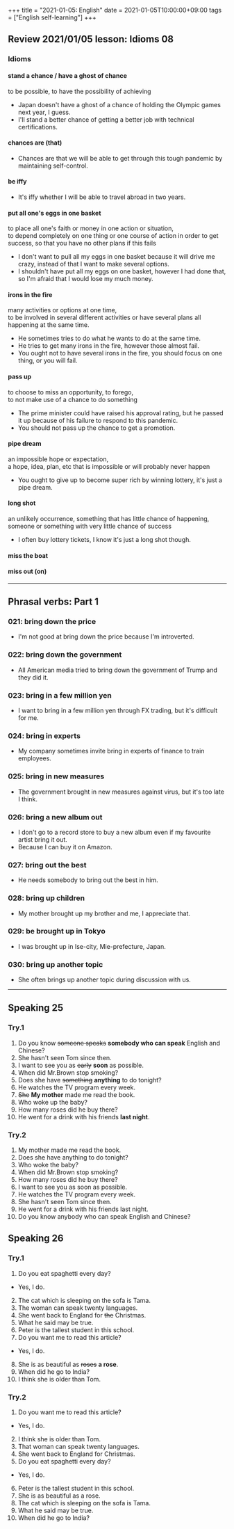 +++
title =  "2021-01-05: English"
date = 2021-01-05T10:00:00+09:00
tags = ["English self-learning"]
+++

## Review 2021/01/05 lesson: Idioms 08

### Idioms

#### stand a chance / have a ghost of chance
to be possible, to have the possibility of achieving

- Japan doesn't have a ghost of a chance of holding the Olympic games next year, I guess.
- I'll stand a better chance of getting a better job with technical certifications.

#### chances are (that)

- Chances are that we will be able to get through this tough pandemic by maintaining self-control.

#### be iffy

- It's iffy whether I will be able to travel abroad in two years.

#### put all one's eggs in one basket
to place all one's faith or money in one action or situation,  
to depend completely on one thing or one course of action in order to get success, so that you have no other plans if this fails

- I don't want to pull all my eggs in one basket because it will drive me crazy, instead of that I want to make several options.
- I shouldn't have put all my eggs on one basket, however I had done that, so I'm afraid that I would lose my much money.

#### irons in the fire
many activities or options at one time,  
to be involved in several different activities or have several plans all happening at the same time.

- He sometimes tries to do what he wants to do at the same time.
- He tries to get many irons in the fire, however those almost fail.
- You ought not to have several irons in the fire, you should focus on one thing, or you will fail.

#### pass up
to choose to miss an opportunity, to forego,  
to not make use of a chance to do something

- The prime minister could have raised his approval rating, but he passed it up because of his failure to respond to this pandemic.
- You should not pass up the chance to get a promotion.

#### pipe dream
an impossible hope or expectation,  
a hope, idea, plan, etc that is impossible or will probably never happen 

- You ought to give up to become super rich by winning lottery, it's just a pipe dream. 

#### long shot
an unlikely occurrence, something that has little chance of happening,  
someone or something with very little chance of success

* I often buy lottery tickets, I know it's just a long shot though.

#### miss the boat

#### miss out (on)

- - -


## Phrasal verbs: Part 1

### 021: **bring down** the price

- I'm not good at bring down the price because I'm introverted.

### 022: **bring down** the government

- All American media tried to bring down the government of Trump and they did it.

### 023: **bring in** a few million yen

- I want to bring in a few million yen through FX trading, but it's difficult for me.

### 024: **bring in** experts

- My company sometimes invite bring in experts of finance to train employees.

### 025: **bring in** new measures

- The government brought in new measures against virus, but it's too late I think. 

### 026: **bring** a new album **out**

- I don't go to a record store to buy a new album even if my favourite artist bring it out.
- Because I can buy it on Amazon.

### 027: **bring out** the best

- He needs somebody to bring out the best in him.

### 028: **bring up** children

- My mother brought up my brother and me, I appreciate that.

### 029: **be brought up** in Tokyo

- I was brought up in Ise-city, Mie-prefecture, Japan.

### 030: **bring up** another topic

- She often brings up another topic during discussion with us.

- - -

## Speaking 25

### Try.1

1. Do you know ~~someone speaks~~ **somebody who can speak** English and Chinese?
2. She hasn't seen Tom since then.
3. I want to see you as ~~early~~ **soon** as possible.
4. When did Mr.Brown stop smoking?
5. Does she have ~~something~~ **anything** to do tonight?
6. He watches the TV program every week.
7. ~~She~~ **My mother** made me read the book.
8. Who woke up the baby?
9. How many roses did he buy there?
10. He went for a drink with his friends **last night**.

### Try.2

1. My mother made me read the book.
2. Does she have anything to do tonight?
3. Who woke the baby?
4. When did Mr.Brown stop smoking?
5. How many roses did he buy there?
6. I want to see you as soon as possible.
7. He watches the TV program every week.
8. She hasn't seen Tom since then.
9. He went for a drink with his friends last night.
10. Do you know anybody who can speak English and Chinese?

## Speaking 26

### Try.1

1. Do you eat spaghetti every day?
  - Yes, I do.
2. The cat which is sleeping on the sofa is Tama.
3. The woman can speak twenty languages.
4. She went back to England for ~~the~~ Christmas.
5. What he said may be true.
6. Peter is the tallest student in this school.
7. Do you want me to read this article?
  - Yes, I do.
8. She is as beautiful as ~~roses~~ **a rose**.
9. When did he go to India?
10. I think she is older than Tom.

### Try.2

1. Do you want me to read this article?
  - Yes, I do.
2. I think she is older than Tom.
3. That woman can speak twenty languages.
4. She went back to England for Christmas.
5. Do you eat spaghetti every day?
  - Yes, I do.
6. Peter is the tallest student in this school.
7. She is as beautiful as a rose.
8. The cat which is sleeping on the sofa is Tama.
9. What he said may be true.
10. When did he go to India?
